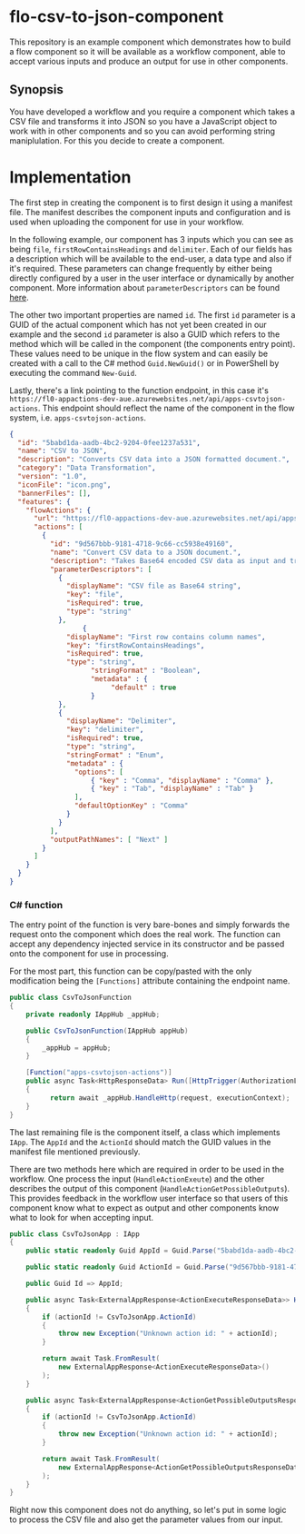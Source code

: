 # flo-csv-to-json-component

This repository is an example component which demonstrates how to build a flow component so it will be available as a workflow component, able to accept various inputs and produce an output for use in other components.

## Synopsis

You have developed a workflow and you require a component which takes a CSV file and transforms it into JSON so you have a JavaScript object to work with in other components and so you can avoid performing string maniplulation. For this you decide to create a component.

# Implementation

The first step in creating the component is to first design it using a manifest file. The manifest describes the component inputs and configuration and is used when uploading the component for use in your workflow.

In the following example, our component has 3 inputs which you can see as being `file`, `firstRowContainsHeadings` and `delimiter`. Each of our fields has a description which will be available to the end-user, a data type and also if it's required. These parameters can change frequently by either being directly configured by a user in the user interface or dynamically by another component. More information about `parameterDescriptors` can be found [here](https://link/to/somewhere/else).

The other two important properties are named `id`. The first `id` parameter is a GUID of the actual component which has not yet been created in our example and the second `id` parameter is also a GUID which refers to the method which will be called in the component (the components entry point). These values need to be unique in the flow system and can easily be created with a call to the C# method `Guid.NewGuid()` or in PowerShell by executing the command `New-Guid`.

Lastly, there's a link pointing to the function endpoint, in this case it's `https://fl0-appactions-dev-aue.azurewebsites.net/api/apps-csvtojson-actions`. This endpoint should reflect the name of the component in the flow system, i.e. `apps-csvtojson-actions`.

```json
{
  "id": "5babd1da-aadb-4bc2-9204-0fee1237a531",
  "name": "CSV to JSON",
  "description": "Converts CSV data into a JSON formatted document.",
  "category": "Data Transformation",
  "version": "1.0",
  "iconFile": "icon.png",
  "bannerFiles": [],
  "features": {
    "flowActions": {
      "url": "https://fl0-appactions-dev-aue.azurewebsites.net/api/apps-csvtojson-actions",
      "actions": [
        {
          "id": "9d567bbb-9181-4718-9c66-cc5938e49160",
          "name": "Convert CSV data to a JSON document.",
          "description": "Takes Base64 encoded CSV data as input and transforms it into a JSON document.",
          "parameterDescriptors": [
            {
              "displayName": "CSV file as Base64 string",
              "key": "file",
              "isRequired": true,
              "type": "string"
            },
			      {
              "displayName": "First row contains column names",
              "key": "firstRowContainsHeadings",
              "isRequired": true,
              "type": "string",
			        "stringFormat" : "Boolean",
			        "metadata" : {
				         "default" : true
			        }
            },
            {
              "displayName": "Delimiter",
              "key": "delimiter",
              "isRequired": true,
              "type": "string",
              "stringFormat" : "Enum",
              "metadata" : {
                "options": [
                    { "key" : "Comma", "displayName" : "Comma" },
                    { "key" : "Tab", "displayName" : "Tab" }
                ],
                "defaultOptionKey" : "Comma"
              }
            }
          ],
          "outputPathNames": [ "Next" ]
        }
      ]
    }
  }
}
```

### C# function

The entry point of the function is very bare-bones and simply forwards the request onto the component which does the real work. The function can accept any dependency injected service in its constructor and be passed onto the component for use in processing.

For the most part, this function can be copy/pasted with the only modification being the `[Functions]` attribute containing the endpoint name.

```csharp
public class CsvToJsonFunction
{
    private readonly IAppHub _appHub;

    public CsvToJsonFunction(IAppHub appHub)
    {
        _appHub = appHub;
    }

    [Function("apps-csvtojson-actions")]
    public async Task<HttpResponseData> Run([HttpTrigger(AuthorizationLevel.Anonymous, "post")] HttpRequestData request, FunctionContext executionContext)
    {
          return await _appHub.HandleHttp(request, executionContext);
    }
}
```

The last remaining file is the component itself, a class which implements `IApp`. The `AppId` and the `ActionId` should match the GUID values in the manifest file mentioned previously.

There are two methods here which are required in order to be used in the workflow. One process the input (`HandleActionExeute`) and the other describes the output of this component (`HandleActionGetPossibleOutputs`). This provides feedback in the workflow user interface so that users of this component know what to expect as output and other components know what to look for when accepting input.

```csharp
public class CsvToJsonApp : IApp
{
    public static readonly Guid AppId = Guid.Parse("5babd1da-aadb-4bc2-9204-0fee1237a531");

    public static readonly Guid ActionId = Guid.Parse("9d567bbb-9181-4718-9c66-cc5938e49160");

    public Guid Id => AppId;

    public async Task<ExternalAppResponse<ActionExecuteResponseData>> HandleActionExecute(Guid actionId, ExternalAppRequest<ActionExecuteRequestData> request)
    {
        if (actionId != CsvToJsonApp.ActionId)
        {
            throw new Exception("Unknown action id: " + actionId);
        }

        return await Task.FromResult(
            new ExternalAppResponse<ActionExecuteResponseData>()
        );
    }

    public async Task<ExternalAppResponse<ActionGetPossibleOutputsResponseData>> HandleActionGetPossibleOutputs(Guid actionId, ExternalAppRequest<ActionGetPossibleOutputsRequestData> request)
    {
        if (actionId != CsvToJsonApp.ActionId)
        {
            throw new Exception("Unknown action id: " + actionId);
        }

        return await Task.FromResult(
            new ExternalAppResponse<ActionGetPossibleOutputsResponseData>()
        );
    }
}
```

Right now this component does not do anything, so let's put in some logic to process the CSV file and also get the parameter values from our input.




